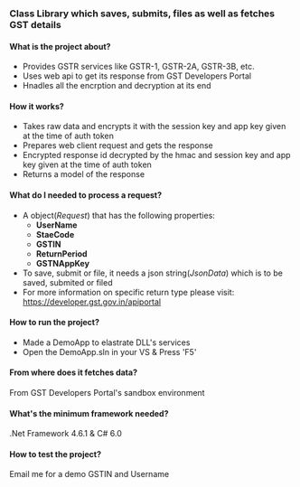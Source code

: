 ### Class Library which saves, submits, files as well as fetches GST details

#### What is the project about?
- Provides GSTR services like GSTR-1, GSTR-2A, GSTR-3B, etc.
- Uses web api to get its response from GST Developers Portal
- Hnadles all the encrption and decryption at its end

#### How it works?
- Takes raw data and encrypts it with the session key and app key given at the time of auth token
- Prepares web client request and gets the response
- Encrypted response id decrypted by the hmac and session key and app key given at the time of auth token
- Returns a model of the response

#### What do I needed to process a request?
- A object(_Request_) that has the following properties:
  - __UserName__ 
  - __StaeCode__
  - __GSTIN__ 
  - __ReturnPeriod__ 
  - __GSTNAppKey__
- To save, submit or file, it needs a json string(_JsonData_) which is to be saved, submited or filed
- For more information on specific return type please visit: https://developer.gst.gov.in/apiportal

#### How to run the project?
- Made a DemoApp to elastrate DLL's services
- Open the DemoApp.sln in your VS & Press 'F5'

#### From where does it fetches data?
From GST Developers Portal's sandbox environment

#### What's the minimum framework needed?
.Net Framework 4.6.1 & C# 6.0

#### How to test the project?
Email me for a demo GSTIN and Username

